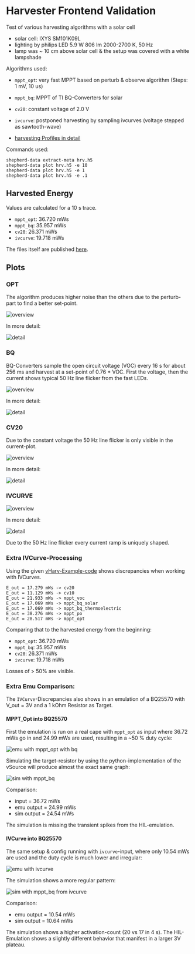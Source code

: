 # Harvester Frontend Validation

Test of various harvesting algorithms with a solar cell

- solar cell: IXYS SM101K09L
- lighting by philips LED 5.9 W 806 lm 2000-2700 K, 50 Hz
- lamp was ~ 10 cm above solar cell & the setup was covered with a white lampshade

Algorithms used:

- `mppt_opt`: very fast MPPT based on perturb & observe algorithm (Steps: 1 mV, 10 us)
- `mppt_bq`: MPPT of TI BQ-Converters for solar
- `cv20`: constant voltage of 2.0 V
- `ivcurve`: postponed harvesting by sampling ivcurves (voltage stepped as sawtooth-wave)

- [harvesting Profiles in detail](https://github.com/orgua/shepherd-datalib/blob/main/shepherd_core/shepherd_core/data_models/content/virtual_harvester_fixture.yaml)

Commands used:

```shell
shepherd-data extract-meta hrv.h5
shepherd-data plot hrv.h5 -e 10
shepherd-data plot hrv.h5 -e 1
shepherd-data plot hrv.h5 -e .1
```

## Harvested Energy

Values are calculated for a 10 s trace.

- `mppt_opt`: 36.720 mWs
- `mppt_bq`: 35.957 mWs
- `cv20`: 26.371 mWs
- `ivcurve`: 19.718 mWs

The files itself are published [here](https://drive.google.com/drive/folders/1ceOPv-2ci8bqypXK_aRST_ngh57R9bhM?usp=sharing).

## Plots

### OPT

The algorithm produces higher noise than the others due to the perturb-part to find a better set-point.

![overview](hrv_opt.plot_0s000_to_1s000.png)

In more detail:

![detail](hrv_opt.plot_0s000_to_0s100.png)

### BQ

BQ-Converters sample the open circuit voltage (VOC) every 16 s for about 256 ms and harvest at a set-point of 0.76 * VOC. First the voltage, then the current shows typical 50 Hz line flicker from the fast LEDs.

![overview](hrv_bq.plot_0s000_to_1s000.png)

In more detail:

![detail](hrv_bq.plot_0s000_to_0s100.png)

### CV20

Due to the constant voltage the 50 Hz line flicker is only visible in the current-plot.

![overview](hrv_cv20.plot_0s000_to_1s000.png)

In more detail:

![detail](hrv_cv20.plot_0s000_to_0s100.png)

### IVCURVE

![overview](hrv_ivcurve.plot_0s000_to_1s000.png)

In more detail:

![detail](hrv_ivcurve.plot_0s000_to_0s100.png)

Due to the 50 Hz line flicker every current ramp is uniquely shaped.

### Extra IVCurve-Processing

Using the given [vHarv-Example-code](https://github.com/orgua/shepherd-datalib/blob/main/shepherd_core/examples/vharvester_simulation.py) shows discrepancies when working with IVCurves.

```
E_out = 17.279 mWs -> cv20
E_out = 11.129 mWs -> cv10
E_out = 21.933 mWs -> mppt_voc
E_out = 17.069 mWs -> mppt_bq_solar
E_out = 17.069 mWs -> mppt_bq_thermoelectric
E_out = 38.276 mWs -> mppt_po
E_out = 28.517 mWs -> mppt_opt
```

Comparing that to the harvested energy from the beginning:

- `mppt_opt`: 36.720 mWs
- `mppt_bq`: 35.957 mWs
- `cv20`: 26.371 mWs
- `ivcurve`: 19.718 mWs

Losses of > 50% are visible.

### Extra Emu Comparison:

The `IVCurve`-Discrepancies also shows in an emulation of a BQ25570 with V_out = 3V and a 1 kOhm Resistor as Target.


#### MPPT_Opt into BQ25570

First the emulation is run on a real cape with `mppt_opt` as input where 36.72 mWs go in and 24.99 mWs are used, resulting in a ~50 % duty cycle:

![emu with mppt_opt with bq](emu_opt.plot_1s000_to_5s000.png)

Simulating the target-resistor by using the python-implementation of the vSource will produce almost the exact same graph:

![sim with mppt_bq](emu_opt_sim.plot_1s000_to_5s000.png)

Comparison:

- input = 36.72 mWs
- emu output = 24.99 mWs
- sim output = 24.54 mWs

The simulation is missing the transient spikes from the HIL-emulation.

#### IVCurve into BQ25570

The same setup & config running with `ivcurve`-input, where only 10.54 mWs are used and the duty cycle is much lower and irregular:

![emu with ivcurve](emu_ivcurve.plot_1s000_to_5s000.png)

The simulation shows a more regular pattern:

![sim with mppt_bq from ivcurve](emu_ivcurve_sim.plot_1s000_to_5s000.png)

Comparison:

- emu output = 10.54 mWs
- sim output = 10.64 mWs

The simulation shows a higher activation-count (20 vs 17 in 4 s). The HIL-Emulation shows a slightly different behavior that manifest in a larger 3V plateau.
